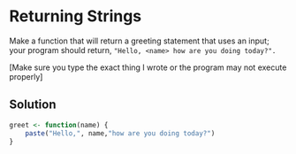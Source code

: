 # Returning Strings

Make a function that will return a greeting statement that uses an input; your program should return, `"Hello, <name> how are you doing today?".`

[Make sure you type the exact thing I wrote or the program may not execute properly]

## Solution

```R
greet <- function(name) {
    paste("Hello,", name,"how are you doing today?") 
}
```